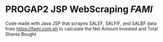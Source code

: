 # PROGAP2 JSP WebScraping _FAMI_
Code made with Java JSP that scrapes SALEF, SALFIF, and SALBF data from https://fami.com.ph to calculate the Net Amount Invested and Total Shares Bought